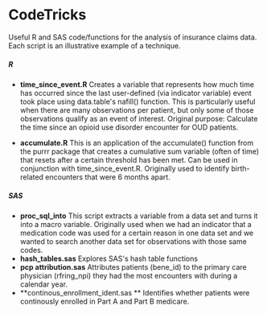 # CodeTricks
Useful R and SAS code/functions for the analysis of insurance claims data. Each script is an illustrative example of a technique.


##### **R**

  - **time_since_event.R** Creates a variable that represents how much time has
  occurred since the last user-defined (via indicator variable) event took place using data.table's nafill() function. This is particularly useful when there are many observations per patient, but only some of those observations qualify as an event of interest. Original purpose: Calculate the time since an opioid use disorder encounter for OUD patients.

  - **accumulate.R** This is an application of the accumulate() function from the purrr package that creates a cumulative sum variable (often of time) that resets after a certain threshold has been met. Can be used in conjunction with time_since_event.R. Originally used to identify birth-related encounters that were 6 months apart.


##### **SAS**
 - **proc_sql_into** This script extracts a variable from a data set and turns it into a macro variable. Originally used when we had an indicator that a medication code was used for a certain reason in one data set and we wanted to search another data set for observations with those same codes.
- **hash_tables.sas** Explores SAS's hash table functions
- **pcp attribution.sas** Attributes patients (bene_id) to the primary care physician (rfring_npi) they had the most encounters with during a calendar year.
- **continous_enrollment_ident.sas ** Identifies whether patients were continously enrolled in Part A and Part B medicare.
